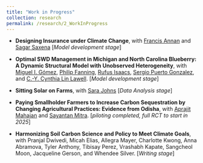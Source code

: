 ```yaml
---
title: "Work in Progress"
collection: research
permalink: /research/2_WorkInProgress
---
```


- **Designing Insurance under Climate Change**, with [Francis Annan](https://sites.google.com/site/fannan2316/) and [Sagar Saxena](https://www.sagarsxn.com/) \[_Model development stage_\]

- **Optimal SWD Management in Michigan and North Carolina Blueberry: A Dynamic Structural Model with Unobserved Heterogeneity**, with [Miguel I. Gómez](http://gomez.dyson.cornell.edu/), [Philip Fanning](https://sbe.umaine.edu/philip-fanning/), [Rufus Isaacs](https://www.canr.msu.edu/people/rufus_isaacs), [Sergio Puerto Gonzalez](https://www.sergiopuerto.com/), and [C.-Y. Cynthia Lin Lawell](https://clinlawell.dyson.cornell.edu/). \[_Model development stage_\]

- **Sitting Solar on Farms**, with [Sara Johns](https://are.berkeley.edu/user/13859) \[_Data Analysis stage_\]

- **Paying Smallholder Farmers to Increase Carbon Sequestration by Changing Agricultural Practices: Evidence from Odisha**, with [Aprajit Mahajan](https://are.berkeley.edu/~aprajit/) and [Sayantan Mitra](https://sites.google.com/view/sunnymitra/). \[_piloting completed, full RCT to start in 2025_\]

- **Harmonizing Soil Carbon Science and Policy to Meet Climate Goals**, with Pranjal Dwivedi, Micah Elias, Allegra Mayer, Charlotte Kwong, Anna Abramova, Tyler Anthony, Tibisay Perez, Vrashabh Kapate, Sangcheol Moon, Jacqueline Gerson, and Whendee Silver. \[_Writing stage_\]
